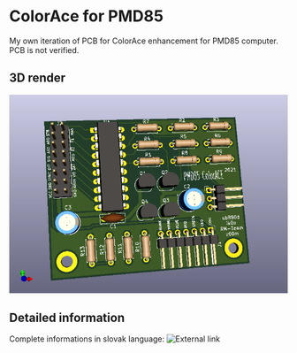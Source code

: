 # ColorAce for PMD85

My own iteration of PCB for ColorAce enhancement for PMD85 computer. PCB is not verified.

## 3D render
![](https://github.com/z00m128/pcb-resources/blob/main/PMD-ColorAce/ColorAce2021.png)

## Detailed information
Complete informations in slovak language: ![External link](https://pmd85.borik.net/wiki/ColorAce)
